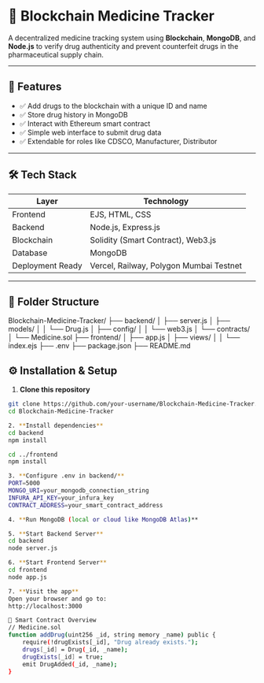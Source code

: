 # 🧪 Blockchain Medicine Tracker

A decentralized medicine tracking system using **Blockchain**, **MongoDB**, and **Node.js** to verify drug authenticity and prevent counterfeit drugs in the pharmaceutical supply chain.

---

## 🚀 Features

- ✅ Add drugs to the blockchain with a unique ID and name
- ✅ Store drug history in MongoDB
- ✅ Interact with Ethereum smart contract
- ✅ Simple web interface to submit drug data
- ✅ Extendable for roles like CDSCO, Manufacturer, Distributor

---

## 🛠️ Tech Stack

| Layer           | Technology              |
|----------------|--------------------------|
| Frontend        | EJS, HTML, CSS           |
| Backend         | Node.js, Express.js      |
| Blockchain      | Solidity (Smart Contract), Web3.js |
| Database        | MongoDB                  |
| Deployment Ready | Vercel, Railway, Polygon Mumbai Testnet |

---

## 📂 Folder Structure
Blockchain-Medicine-Tracker/
├── backend/
│ ├── server.js
│ ├── models/
│ │ └── Drug.js
│ ├── config/
│ │ └── web3.js
│ └── contracts/
│ └── Medicine.sol
├── frontend/
│ ├── app.js
│ ├── views/
│ │ └── index.ejs
├── .env
├── package.json
├── README.md

## ⚙️ Installation & Setup

1. **Clone this repository**
```bash
git clone https://github.com/your-username/Blockchain-Medicine-Tracker.git
cd Blockchain-Medicine-Tracker

2. **Install dependencies**
cd backend
npm install

cd ../frontend
npm install

3. **Configure .env in backend/**
PORT=5000
MONGO_URI=your_mongodb_connection_string
INFURA_API_KEY=your_infura_key
CONTRACT_ADDRESS=your_smart_contract_address

4. **Run MongoDB (local or cloud like MongoDB Atlas)**

5. **Start Backend Server**
cd backend
node server.js

6. **Start Frontend Server**
cd frontend
node app.js

7. **Visit the app**
Open your browser and go to:
http://localhost:3000

🔗 Smart Contract Overview
// Medicine.sol
function addDrug(uint256 _id, string memory _name) public {
    require(!drugExists[_id], "Drug already exists.");
    drugs[_id] = Drug(_id, _name);
    drugExists[_id] = true;
    emit DrugAdded(_id, _name);
}

